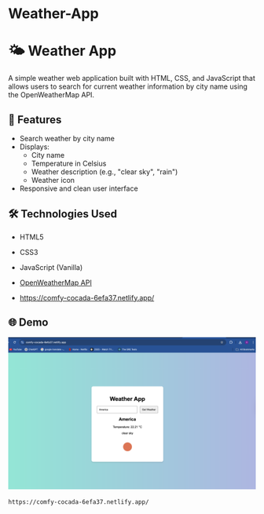 # Weather-App


# 🌤️ Weather App

A simple weather web application built with HTML, CSS, and JavaScript that allows users to search for current weather information by city name using the OpenWeatherMap API.

## 🚀 Features

- Search weather by city name
- Displays:
  - City name
  - Temperature in Celsius
  - Weather description (e.g., "clear sky", "rain")
  - Weather icon
- Responsive and clean user interface

## 🛠️ Technologies Used

- HTML5
- CSS3
- JavaScript (Vanilla)
- [OpenWeatherMap API](https://openweathermap.org/api)

- https://comfy-cocada-6efa37.netlify.app/

## 🌐 Demo

![Weather App Screenshot](screenshot.png) <!-- Replace or remove this line if no screenshot is available -->



```bash
https://comfy-cocada-6efa37.netlify.app/

